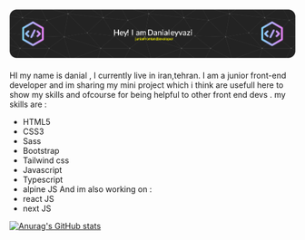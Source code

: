 ![GitHub Readme](https://github.com/danialeyz/danialeyz/blob/main/github-header-image.png)
-------------------
HI my name is danial , I currently live in iran,tehran. I am a junior front-end developer and im sharing my mini project which i think are usefull here to show my skills and ofcourse for being helpful to other front end devs .
my skills are :
- HTML5
- CSS3
- Sass
- Bootstrap
- Tailwind css
- Javascript 
- Typescript 
- alpine JS
And im also working on :
-  react JS 
-  next JS

[![Anurag's GitHub stats](https://github-readme-stats.vercel.app/api?username=danialeyz)](https://github.com/anuraghazra/github-readme-stats)
